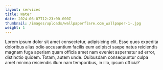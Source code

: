 ```yaml
---
layout: services
title: Water
date: 2024-06-07T12:23:00.000Z
thumbnail: /images/uploads/wallpaperflare.com_wallpaper-1-.jpg
weight: 1
---
```

Lorem ipsum dolor sit amet consectetur, adipisicing elit. Esse quos expedita doloribus alias odio accusantium facilis eum adipisci saepe natus reiciendis magnam fuga aperiam quam officia amet nam eveniet aspernatur ad error, distinctio quidem. Totam, autem unde. Quibusdam consequuntur culpa amet minima reiciendis illum nam temporibus, in illo, ipsum officia?
